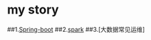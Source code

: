 # my story
##1.[Spring-boot](https://github.com/daemonman/itstory/blob/master/springboot/README.md)
##2.[spark](https://github.com/daemonman/itstory/blob/master/springboot/README.md)
##3.[大数据常见运维]
